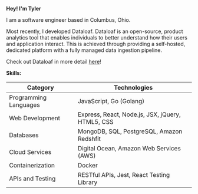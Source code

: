 **Hey! I'm Tyler**

I am a software engineer based in Columbus, Ohio. 

Most recently, I developed Dataloaf. Dataloaf is an open-source, product analytics tool that enables individuals to better understand how their users and application interact. This is achieved through providing a self-hosted, dedicated platform with a fully managed data ingestion pipeline. 

Check out Dataloaf in more detail [here](https://data-loaf.com/)!

**Skills:**

| Category | Technologies |
| --- | --- |
| Programming Languages | JavaScript, Go (Golang) |
| Web Development | Express, React, Node.js, JSX, jQuery, HTML5, CSS |
| Databases | MongoDB, SQL, PostgreSQL, Amazon Redshfit |
| Cloud Services | Digital Ocean, Amazon Web Services (AWS) |
| Containerization | Docker |
| APIs and Testing | RESTful APIs, Jest, React Testing Library |

<!--
**tyler-wenzel/tyler-wenzel** is a ✨ _special_ ✨ repository because its `README.md` (this file) appears on your GitHub profile.

Here are some ideas to get you started:

- 🔭 I’m currently working on ...
- 🌱 I’m currently learning ...
- 👯 I’m looking to collaborate on ...
- 🤔 I’m looking for help with ...
- 💬 Ask me about ...
- 📫 How to reach me: ...
- 😄 Pronouns: ...
- ⚡ Fun fact: ...
-->
